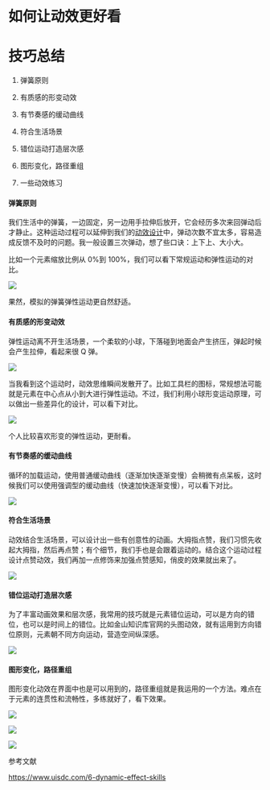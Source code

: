# 如何让动效更好看

# 技巧总结

1.  弹簧原则

2.  有质感的形变动效

3.  有节奏感的缓动曲线

4.  符合生活场景

5.  错位运动打造层次感

6.  图形变化，路径重组

7.  一些动效练习

#### 弹簧原则

我们生活中的弹簧，一边固定，另一边用手拉伸后放开，它会经历多次来回弹动后才静止。这种运动过程可以延伸到我们的[动效设计](https://www.uisdc.com/tag/动效设计 "动效设计")中，弹动次数不宜太多，容易造成反馈不及时的问题。我一般设置三次弹动，想了些口诀：上下上、大小大。

比如一个元素缩放比例从 0%到 100%，我们可以看下常规运动和弹性运动的对比。

![](https://qhdtc.oss-cn-chengdu.aliyuncs.com/obsidian/uisdc-jq-20220208-1.gif)

果然，模拟的弹簧弹性运动更自然舒适。

#### 有质感的形变动效

弹性运动离不开生活场景，一个柔软的小球，下落碰到地面会产生挤压，弹起时候会产生拉伸，看起来很 Q 弹。

![](https://qhdtc.oss-cn-chengdu.aliyuncs.com/obsidian/uisdc-jq-20220208-2.gif)

当我看到这个运动时，动效思维瞬间发散开了。比如工具栏的图标，常规想法可能就是元素在中心点从小到大进行弹性运动。不过，我们利用小球形变运动原理，可以做出一些差异化的设计，可以看下对比。

![](https://qhdtc.oss-cn-chengdu.aliyuncs.com/obsidian/uisdc-jq-20220208-3.gif)

个人比较喜欢形变的弹性运动，更耐看。

#### 有节奏感的缓动曲线

循环的加载运动，使用普通缓动曲线（逐渐加快逐渐变慢）会稍微有点呆板，这时候我们可以使用强调型的缓动曲线（快速加快逐渐变慢），可以看下对比。

![](https://qhdtc.oss-cn-chengdu.aliyuncs.com/obsidian/uisdc-jq-20220208-4.gif)

#### 符合生活场景

动效结合生活场景，可以设计出一些有创意性的动画。大拇指点赞，我们习惯先收起大拇指，然后再点赞；有个细节，我们手也是会跟着运动的。结合这个运动过程设计点赞动效，我们再加一点修饰来加强点赞感知，俏皮的效果就出来了。

![](https://qhdtc.oss-cn-chengdu.aliyuncs.com/obsidian/uisdc-jq-20220208-5.gif)

#### 错位运动打造层次感

为了丰富动画效果和层次感，我常用的技巧就是元素错位运动，可以是方向的错位，也可以是时间上的错位。比如金山知识库官网的头图动效，就有运用到方向错位原则，元素朝不同方向运动，营造空间纵深感。

![](https://qhdtc.oss-cn-chengdu.aliyuncs.com/obsidian/uisdc-jq-20220208-6.gif)

#### 图形变化，路径重组

图形变化动效在界面中也是可以用到的，路径重组就是我运用的一个方法。难点在于元素的连贯性和流畅性，多练就好了，看下效果。

![](https://qhdtc.oss-cn-chengdu.aliyuncs.com/obsidian/uisdc-jq-20220208-7.gif)

![](https://qhdtc.oss-cn-chengdu.aliyuncs.com/obsidian/uisdc-jq-20220208-10.gif)

![](https://qhdtc.oss-cn-chengdu.aliyuncs.com/obsidian/uisdc-jq-20220208-11.gif)

参考文献

<https://www.uisdc.com/6-dynamic-effect-skills>
